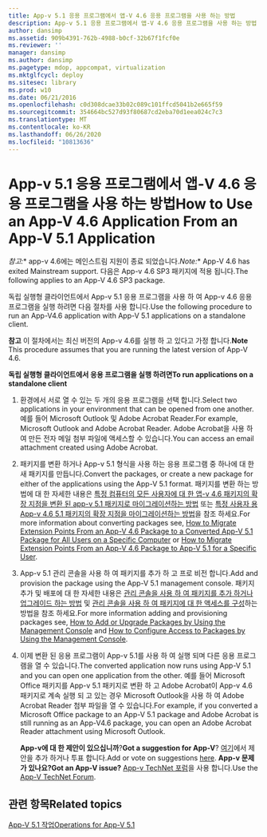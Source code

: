 ```yaml
---
title: App-v 5.1 응용 프로그램에서 앱-V 4.6 응용 프로그램을 사용 하는 방법
description: App-v 5.1 응용 프로그램에서 앱-V 4.6 응용 프로그램을 사용 하는 방법
author: dansimp
ms.assetid: 909b4391-762b-4988-b0cf-32b67f1fcf0e
ms.reviewer: ''
manager: dansimp
ms.author: dansimp
ms.pagetype: mdop, appcompat, virtualization
ms.mktglfcycl: deploy
ms.sitesec: library
ms.prod: w10
ms.date: 06/21/2016
ms.openlocfilehash: c0d308dcae33b02c089c101ffcd5041b2e665f59
ms.sourcegitcommit: 354664bc527d93f80687cd2eba70d1eea024c7c3
ms.translationtype: MT
ms.contentlocale: ko-KR
ms.lasthandoff: 06/26/2020
ms.locfileid: "10813636"
---
```

# <span data-ttu-id="87115-103">App-v 5.1 응용 프로그램에서 앱-V 4.6 응용 프로그램을 사용 하는 방법</span><span class="sxs-lookup"><span data-stu-id="87115-103">How to Use an App-V 4.6 Application From an App-V 5.1 Application</span></span>

<span data-ttu-id="87115-104">*참고:*\* app-v 4.6에는 메인스트림 지원이 종료 되었습니다.</span><span class="sxs-lookup"><span data-stu-id="87115-104">*Note:*\* App-V 4.6 has exited Mainstream support.</span></span> <span data-ttu-id="87115-105">다음은 App-v 4.6 SP3 패키지에 적용 됩니다.</span><span class="sxs-lookup"><span data-stu-id="87115-105">The following applies to an App-V 4.6 SP3 package.</span></span>

<span data-ttu-id="87115-106">독립 실행형 클라이언트에서 App-v 5.1 응용 프로그램을 사용 하 여 App-v 4.6 응용 프로그램을 실행 하려면 다음 절차를 사용 합니다.</span><span class="sxs-lookup"><span data-stu-id="87115-106">Use the following procedure to run an App-V4.6 application with App-V 5.1 applications on a standalone client.</span></span>

<span data-ttu-id="87115-107">**참고**  이 절차에서는 최신 버전의 App-v 4.6를 실행 하 고 있다고 가정 합니다.</span><span class="sxs-lookup"><span data-stu-id="87115-107">**Note** This procedure assumes that you are running the latest version of App-V 4.6.</span></span>

**<span data-ttu-id="87115-108">독립 실행형 클라이언트에서 응용 프로그램을 실행 하려면</span><span class="sxs-lookup"><span data-stu-id="87115-108">To run applications on a standalone client</span></span>**

1.  <span data-ttu-id="87115-109">환경에서 서로 열 수 있는 두 개의 응용 프로그램을 선택 합니다.</span><span class="sxs-lookup"><span data-stu-id="87115-109">Select two applications in your environment that can be opened from one another.</span></span> <span data-ttu-id="87115-110">예를 들어 Microsoft Outlook 및 Adobe Acrobat Reader.</span><span class="sxs-lookup"><span data-stu-id="87115-110">For example, Microsoft Outlook and Adobe Acrobat Reader.</span></span> <span data-ttu-id="87115-111">Adobe Acrobat을 사용 하 여 만든 전자 메일 첨부 파일에 액세스할 수 있습니다.</span><span class="sxs-lookup"><span data-stu-id="87115-111">You can access an email attachment created using Adobe Acrobat.</span></span>

2.  <span data-ttu-id="87115-112">패키지를 변환 하거나 App-v 5.1 형식을 사용 하는 응용 프로그램 중 하나에 대 한 새 패키지를 만듭니다.</span><span class="sxs-lookup"><span data-stu-id="87115-112">Convert the packages, or create a new package for either of the applications using the App-V 5.1 format.</span></span> <span data-ttu-id="87115-113">패키지를 변환 하는 방법에 대 한 자세한 내용은 [특정 컴퓨터의 모든 사용자에 대 한 앱-v 4.6 패키지의 확장 지점을 변환 된 app-v 5.1 패키지로 마이그레이션하는 방법](how-to-migrate-extension-points-from-an-app-v-46-package-to-a-converted-app-v-51-package-for-all-users-on-a-specific-computer.md) 또는 [특정 사용자 용 App-v 4.6 5.1 패키지의 확장 지점을 마이그레이션하는 방법](how-to-migrate-extension-points-from-an-app-v-46-package-to-app-v-51-for-a-specific-user.md)을 참조 하세요.</span><span class="sxs-lookup"><span data-stu-id="87115-113">For more information about converting packages see, [How to Migrate Extension Points From an App-V 4.6 Package to a Converted App-V 5.1 Package for All Users on a Specific Computer](how-to-migrate-extension-points-from-an-app-v-46-package-to-a-converted-app-v-51-package-for-all-users-on-a-specific-computer.md) or [How to Migrate Extension Points From an App-V 4.6 Package to App-V 5.1 for a Specific User](how-to-migrate-extension-points-from-an-app-v-46-package-to-app-v-51-for-a-specific-user.md).</span></span>

3.  <span data-ttu-id="87115-114">App-v 5.1 관리 콘솔을 사용 하 여 패키지를 추가 하 고 프로 비전 합니다.</span><span class="sxs-lookup"><span data-stu-id="87115-114">Add and provision the package using the App-V 5.1 management console.</span></span> <span data-ttu-id="87115-115">패키지 추가 및 배포에 대 한 자세한 내용은 [관리 콘솔을 사용 하 여 패키지를 추가 하거나 업그레이드 하는 방법](how-to-add-or-upgrade-packages-by-using-the-management-console-51-gb18030.md) 및 [관리 콘솔을 사용 하 여 패키지에 대 한 액세스를 구성](how-to-configure-access-to-packages-by-using-the-management-console-51.md)하는 방법을 참조 하세요.</span><span class="sxs-lookup"><span data-stu-id="87115-115">For more information adding and provisioning packages see, [How to Add or Upgrade Packages by Using the Management Console](how-to-add-or-upgrade-packages-by-using-the-management-console-51-gb18030.md) and [How to Configure Access to Packages by Using the Management Console](how-to-configure-access-to-packages-by-using-the-management-console-51.md).</span></span>

4.  <span data-ttu-id="87115-116">이제 변환 된 응용 프로그램이 App-v 5.1를 사용 하 여 실행 되며 다른 응용 프로그램을 열 수 있습니다.</span><span class="sxs-lookup"><span data-stu-id="87115-116">The converted application now runs using App-V 5.1 and you can open one application from the other.</span></span> <span data-ttu-id="87115-117">예를 들어 Microsoft Office 패키지를 App-v 5.1 패키지로 변환 하 고 Adobe Acrobat이 App-v 4.6 패키지로 계속 실행 되 고 있는 경우 Microsoft Outlook을 사용 하 여 Adobe Acrobat Reader 첨부 파일을 열 수 있습니다.</span><span class="sxs-lookup"><span data-stu-id="87115-117">For example, if you converted a Microsoft Office package to an App-V 5.1 package and Adobe Acrobat is still running as an App-V4.6 package, you can open an Adobe Acrobat Reader attachment using Microsoft Outlook.</span></span>

    <span data-ttu-id="87115-118">**App-v에 대 한 제안이 있으십니까**?</span><span class="sxs-lookup"><span data-stu-id="87115-118">**Got a suggestion for App-V**?</span></span> <span data-ttu-id="87115-119">[여기](http://appv.uservoice.com/forums/280448-microsoft-application-virtualization)에서 제안을 추가 하거나 투표 합니다.</span><span class="sxs-lookup"><span data-stu-id="87115-119">Add or vote on suggestions [here](http://appv.uservoice.com/forums/280448-microsoft-application-virtualization).</span></span> **<span data-ttu-id="87115-120">App-v 문제가 있나요?</span><span class="sxs-lookup"><span data-stu-id="87115-120">Got an App-V issue?</span></span>** <span data-ttu-id="87115-121">[App-v TechNet 포럼](https://social.technet.microsoft.com/Forums/home?forum=mdopappv)을 사용 합니다.</span><span class="sxs-lookup"><span data-stu-id="87115-121">Use the [App-V TechNet Forum](https://social.technet.microsoft.com/Forums/home?forum=mdopappv).</span></span>

## <span data-ttu-id="87115-122">관련 항목</span><span class="sxs-lookup"><span data-stu-id="87115-122">Related topics</span></span>


[<span data-ttu-id="87115-123">App-V 5.1 작업</span><span class="sxs-lookup"><span data-stu-id="87115-123">Operations for App-V 5.1</span></span>](operations-for-app-v-51.md)

 

 





